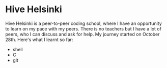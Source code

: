 # Hive Helsinki
Hive Helsinki is a peer-to-peer coding school, where I have an opportunity to learn on my pace with my peers. There is no teachers but I have a lot of peers, who I can discuss and ask for help. 
My journey started on October 28th. Here's what I learnt so far:
- shell
- C
- git
